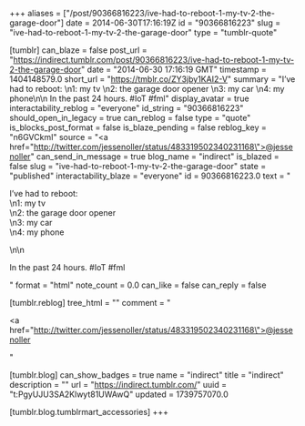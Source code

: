 +++
aliases = ["/post/90366816223/ive-had-to-reboot-1-my-tv-2-the-garage-door"]
date = 2014-06-30T17:16:19Z
id = "90366816223"
slug = "ive-had-to-reboot-1-my-tv-2-the-garage-door"
type = "tumblr-quote"

[tumblr]
can_blaze = false
post_url = "https://indirect.tumblr.com/post/90366816223/ive-had-to-reboot-1-my-tv-2-the-garage-door"
date = "2014-06-30 17:16:19 GMT"
timestamp = 1404148579.0
short_url = "https://tmblr.co/ZY3jby1KAI2-V"
summary = "I’ve had to reboot: \n1: my tv \n2: the garage door opener \n3: my car \n4: my phone\n\n In the past 24 hours. #IoT #fml"
display_avatar = true
interactability_reblog = "everyone"
id_string = "90366816223"
should_open_in_legacy = true
can_reblog = false
type = "quote"
is_blocks_post_format = false
is_blaze_pending = false
reblog_key = "n6GVCkmI"
source = "<a href=\"http://twitter.com/jessenoller/status/483319502340231168\">@jessenoller</a>"
can_send_in_message = true
blog_name = "indirect"
is_blazed = false
slug = "ive-had-to-reboot-1-my-tv-2-the-garage-door"
state = "published"
interactability_blaze = "everyone"
id = 90366816223.0
text = "<p>I&rsquo;ve had to reboot:<br/>\n1: my tv<br/>\n2: the garage door opener<br/>\n3: my car<br/>\n4: my phone</p>\n\n<p>In the past 24 hours. #IoT #fml</p>"
format = "html"
note_count = 0.0
can_like = false
can_reply = false

[tumblr.reblog]
tree_html = ""
comment = "<p><a href=\"http://twitter.com/jessenoller/status/483319502340231168\">@jessenoller</a></p>"

[tumblr.blog]
can_show_badges = true
name = "indirect"
title = "indirect"
description = ""
url = "https://indirect.tumblr.com/"
uuid = "t:PgyUJU3SA2Klwyt81UWAwQ"
updated = 1739757070.0

[tumblr.blog.tumblrmart_accessories]
+++
